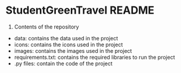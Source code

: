 # StudentGreenTravel README

1. Contents of the repository
* data: contains the data used in the project
* icons: contains the icons used in the project
* images: contains the images used in the project
* requirements.txt: contains the required libraries to run the project
* .py files: contain the code of the project